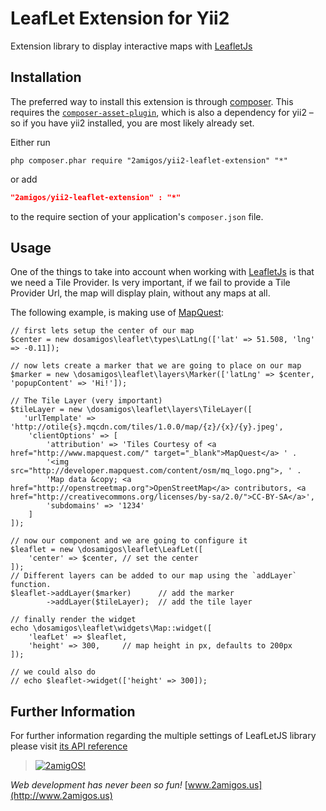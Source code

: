 LeafLet Extension for Yii2
==========================

Extension library to display interactive maps with [LeafletJs](http://leafletjs.com/)

Installation
------------

The preferred way to install this extension is through
[composer](http://getcomposer.org/download/).  This requires the
[`composer-asset-plugin`](https://github.com/francoispluchino/composer-asset-plugin),
which is also a dependency for yii2 – so if you have yii2 installed, you are
most likely already set.

Either run

```
php composer.phar require "2amigos/yii2-leaflet-extension" "*"
```
or add

```json
"2amigos/yii2-leaflet-extension" : "*"
```

to the require section of your application's `composer.json` file.

Usage
-----

One of the things to take into account when working with [LeafletJs](http://leafletjs.com/) is that we need a Tile
Provider. Is very important, if we fail to provide a Tile Provider Url, the map will display plain, without any maps at
all.

The following example, is making use of [MapQuest](http://developer.mapquest.com/):

```
// first lets setup the center of our map
$center = new dosamigos\leaflet\types\LatLng(['lat' => 51.508, 'lng' => -0.11]);

// now lets create a marker that we are going to place on our map
$marker = new \dosamigos\leaflet\layers\Marker(['latLng' => $center, 'popupContent' => 'Hi!']);

// The Tile Layer (very important)
$tileLayer = new \dosamigos\leaflet\layers\TileLayer([
   'urlTemplate' => 'http://otile{s}.mqcdn.com/tiles/1.0.0/map/{z}/{x}/{y}.jpeg',
    'clientOptions' => [
        'attribution' => 'Tiles Courtesy of <a href="http://www.mapquest.com/" target="_blank">MapQuest</a> ' .
        '<img src="http://developer.mapquest.com/content/osm/mq_logo.png">, ' .
        'Map data &copy; <a href="http://openstreetmap.org">OpenStreetMap</a> contributors, <a href="http://creativecommons.org/licenses/by-sa/2.0/">CC-BY-SA</a>',
        'subdomains' => '1234'
    ]
]);

// now our component and we are going to configure it
$leaflet = new \dosamigos\leaflet\LeafLet([
    'center' => $center, // set the center
]);
// Different layers can be added to our map using the `addLayer` function.
$leaflet->addLayer($marker)      // add the marker
        ->addLayer($tileLayer);  // add the tile layer

// finally render the widget
echo \dosamigos\leaflet\widgets\Map::widget([
    'leafLet' => $leaflet,
    'height' => 300,     // map height in px, defaults to 200px
]);

// we could also do
// echo $leaflet->widget(['height' => 300]);
```

Further Information
-------------------

For further information regarding the multiple settings of LeafLetJS library please visit
[its API reference](http://leafletjs.com/reference.html)


> [![2amigOS!](http://www.gravatar.com/avatar/55363394d72945ff7ed312556ec041e0.png)](http://www.2amigos.us)

<i>Web development has never been so fun!</i>
[www.2amigos.us](http://www.2amigos.us)
